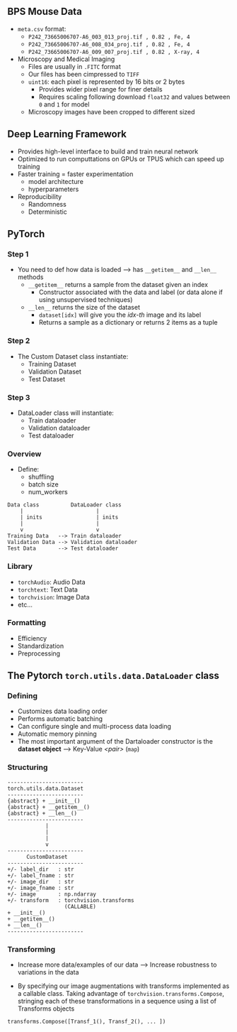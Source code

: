 ## BPS Mouse Data
- `meta.csv` format:
    + `P242_73665006707-A6_003_013_proj.tif , 0.82 , Fe, 4`
    + `P242_73665006707-A6_008_034_proj.tif , 0.82 , Fe, 4`
    + `P242_73665006707-A6_009_007_proj.tif , 0.82 , X-ray, 4`
- Microscopy and Medical Imaging
    + Files are usually in `.FITC` format
    + Our files has been cimpressed to `TIFF`
    + `uint16`: each pixel is represented by 16 bits or 2 bytes
        + Provides wider pixel range for finer details
        + Requires scaling following download `float32` and values between `0` and `1` for model
    + Microscopy images have been cropped to different sized

## Deep Learning Framework
- Provides high-level interface to build and train neural network
- Optimized to run computtations on GPUs or TPUS which can speed up training
- Faster training = faster experimentation
    + model architecture
    + hyperparameters
- Reproducibility
    + Randomness
    + Deterministic

## PyTorch
### Step 1
- You need to def how data is loaded --> has `__getitem__` and `__len__` methods
    + `__getitem__` returns a sample from the dataset given an index
        + Constructor associated with the data and label (or data alone if using unsupervised techniques)
    + `__len__` returns the size of the dataset
        + `dataset[idx]` will give you the *idx-th* image and its label
        + Returns a sample as a dictionary or returns 2 items as a tuple

### Step 2
- The Custom Dataset class instantiate:
    + Training Dataset
    + Validation Dataset
    + Test Dataset

### Step 3
- DataLoader class will instantiate:
    + Train dataloader
    + Validation dataloader
    + Test dataloader


### Overview
- Define:
    + shuffling
    + batch size
    + num_workers
```
Data class          DataLoader class
    |                       |
    | inits                 | inits
    |                       |
    v                       v
Training Data   --> Train dataloader
Validation Data --> Validation dataloader
Test Data       --> Test dataloader
```

### Library
- `torchAudio`: Audio Data
- `torchtext`: Text Data
- `torchvision`: Image Data
- etc...

### Formatting
- Efficiency
- Standardization
- Preprocessing


## The Pytorch `torch.utils.data.DataLoader` class
### Defining
- Customizes data loading order
- Performs automatic batching
- Can configure single and multi-process data loading
- Automatic memory pinning
- The most important argument of the Dartaloader constructor is the **dataset object** --> Key-Value *\<pair>* (`map`)

### Structuring
```
------------------------
torch.utils.data.Dataset
------------------------
{abstract} + __init__()
{abstract} + __getitem__()
{abstract} + __len__()
------------------------
            |
            |
            |
            v
------------------------
      CustomDataset
------------------------
+/- label_dir   : str
+/- label_fname : str
+/- image_dir   : str
+/- image_fname : str
+/- image       : np.ndarray
+/- transform   : torchvision.transforms 
                  (CALLABLE)
+ __init__()
+ __getitem__()
+ __len__()
------------------------
```

### Transforming
- Increase more data/examples of our data --> Increase robustness to variations in the data

- By specifying our image augmentations with transforms implemented as a callable class. Taking advantage of `torchvision.transforms.Compose`, stringing each of these transformations in a sequence using a list of Transforms objects
```py
transforms.Compose([Transf_1(), Transf_2(), ... ])
```

